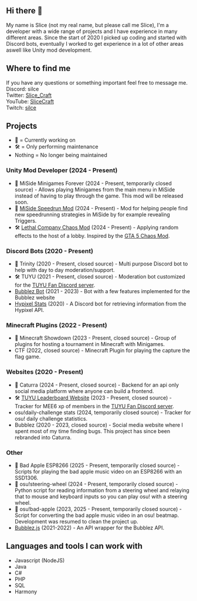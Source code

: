 ## Hi there 👋
My name is Slice (not my real name, but please call me Slice), I'm a developer with a wide range of projects and I have experience in many different areas.
Since the start of 2020 I picked up coding and started with Discord bots, eventually I worked to get experience in a lot of other areas aswell like Unity mod development.

## Where to find me
If you have any questions or something important feel free to message me.  
Discord: silce  
Twitter: [Slice_Craft](https://x.com/Slice_Craft)  
YouTube: [SliceCraft](https://www.youtube.com/@Sllce)  
Twitch: [silce](https://twitch.tv/silce)  

## Projects
- 🚧 = Currently working on
- 🛠️ = Only performing maintenance
- Nothing = No longer being maintained

### Unity Mod Developer (2024 - Present)
- 🚧 MiSide Minigames Forever (2024 - Present, temporarily closed source) - Allows playing Minigames from the main menu in MiSide instead of having to play through the game. This mod will be released soon.
- 🚧 [MiSide Speedrun Mod](https://github.com/SliceCraft/MiSideSpeedrunMod) (2024 - Present) - Mod for helping people find new speedrunning strategies in MiSide by for example revealing Triggers.
- 🛠️ [Lethal Company Chaos Mod](https://github.com/SliceCraft/ChaosMod) (2024 - Present) - Applying random effects to the host of a lobby. Inspired by the [GTA 5 Chaos Mod](https://www.gta5-mods.com/scripts/chaos-mod-v-beta).

### Discord Bots (2020 - Present)
- 🚧 Trinity (2020 - Present, closed source) - Multi purpose Discord bot to help with day to day moderation/support.
- 🛠️ TUYU (2021 - Present, closed source) - Moderation bot customized for the [TUYU Fan Discord server](https://discord.gg/tuyu).
- [Bubblez Bot](https://github.com/ProjectBubblez/bubblez-bot) (2021 - 2023) - Bot with a few features implemented for the Bubblez website
- [Hypixel Stats](https://github.com/SliceCraft/HypixelStatsPrivate) (2020) - A Discord bot for retrieving information from the Hypixel API.

### Minecraft Plugins (2022 - Present)
- 🚧 Minecraft Showdown (2023 - Present, closed source) - Group of plugins for hosting a tournament in Minecraft with Minigames.
- CTF (2022, closed source) - Minecraft Plugin for playing the capture the flag game.

### Websites (2020 - Present)
- 🚧 Caturra (2024 - Present, closed source) - Backend for an api only social media platform where anyone can build a frontend.
- 🛠️ [TUYU Leaderboard Website](https://tuyu.slicegames.nl) (2023 - Present, closed source) - Tracker for MEE6 xp of members in the [TUYU Fan Discord server](https://discord.gg/tuyu). 
- osu!daily-challenge stats (2024, temporarily closed source) - Tracker for osu! daily challenge statistics.
- Bubblez (2020 - 2023, closed source) - Social media website where I spent most of my time finding bugs. This project has since been rebranded into Caturra.

### Other
- 🚧 Bad Apple ESP8266 (2025 - Present, temporarily closed source) - Scripts for playing the bad apple music video on an ESP8266 with an SSD1306.
- 🚧 osu!steering-wheel (2024 - Present, temporarily closed source) - Python script for reading information from a steering wheel and relaying that to mouse and keyboard inputs so you can play osu! with a steering wheel.
- 🚧 osu!bad-apple (2023, 2025 - Present, temporarily closed source) - Script for converting the bad apple music video in an osu! beatmap. Development was resumed to clean the project up.
- [Bubblez.js](https://github.com/ProjectBubblez/bubblez.js) (2021-2022) - An API wrapper for the Bubblez API.

## Languages and tools I can work with
- Javascript (NodeJS)
- Java
- C#
- PHP
- SQL
- Harmony
